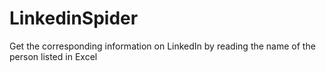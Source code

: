 # LinkedinSpider
Get the corresponding information on LinkedIn by reading the name of the person listed in Excel
